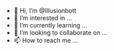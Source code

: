 - 👋 Hi, I’m @Illusionbott
- 👀 I’m interested in ...
- 🌱 I’m currently learning ...
- 💞️ I’m looking to collaborate on ...
- 📫 How to reach me ...

<!---
Illusionbott/Illusionbott is a ✨ special ✨ repository because its `README.md` (this file) appears on your GitHub profile.
You can click the Preview link to take a look at your changes.
--->

